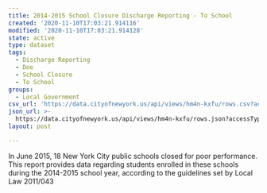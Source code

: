 ```yaml
---
title: 2014-2015 School Closure Discharge Reporting - To School
created: '2020-11-10T17:03:21.914116'
modified: '2020-11-10T17:03:21.914128'
state: active
type: dataset
tags:
  - Discharge Reporting
  - Doe
  - School Closure
  - To School
groups:
  - Local Government
csv_url: 'https://data.cityofnewyork.us/api/views/hm4n-kxfu/rows.csv?accessType=DOWNLOAD'
json_url: >-
  https://data.cityofnewyork.us/api/views/hm4n-kxfu/rows.json?accessType=DOWNLOAD
layout: post

---
```

In June 2015, 18 New York City public schools closed for poor performance.  This report provides data regarding students enrolled in these schools during the 2014-2015 school year, according to the guidelines set by Local Law 2011/043
